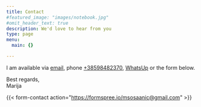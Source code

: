 ```yaml
---
title: Contact
#featured_image: "images/notebook.jpg"
#omit_header_text: true
description: We'd love to hear from you
type: page
menu:
  main: {}

---
```


I am available via 
[email](mailto:msosaanic@gmail.com),
phone [+38598482370](tel:+38598482370), 
[WhatsUp](https://wa.me/38598482370) or the form below.


Best regards,  
Marija


{{< form-contact action="https://formspree.io/msosaanic@gmail.com"  >}}
